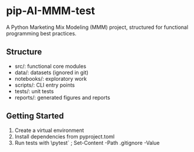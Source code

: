 # pip-AI-MMM-test

A Python Marketing Mix Modeling (MMM) project, structured for functional programming best practices.

## Structure
- src/: functional core modules
- data/: datasets (ignored in git)
- notebooks/: exploratory work
- scripts/: CLI entry points
- tests/: unit tests
- reports/: generated figures and reports

## Getting Started
1. Create a virtual environment
2. Install dependencies from pyproject.toml
3. Run tests with \pytest\`
; Set-Content -Path .gitignore -Value 
